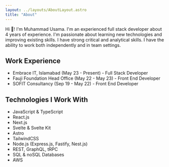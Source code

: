 ```yaml
---
layout: ../layouts/AboutLayout.astro
title: "About"
---
```


Hi 👋! I'm Muhammad Usama. I'm an experienced full stack developer about 4 years of experience. I'm passionate about learning new technologies and improving existing skills. I have strong critical and analytical skills. I have the ability to work both independently and in team settings.

## Work Experience

- Embrace IT, Islamabad (May 23 - Present) - Full Stack Developer
- Fauji Foundation Head Office (May 22 - May 23) - Front End Developer
- SOFIT Consultancy (Sep 19 - May 22) - Front End Developer

## Technologies I Work With

- JavaScript & TypeScript
- React.js
- Next.js
- Svelte & Svelte Kit
- Astro
- TailwindCSS
- Node.js (Express.js, Fastify, Nest.js)
- REST, GraphQL, tRPC
- SQL & noSQL Databases
- AWS

